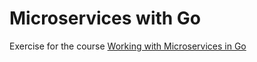 # Microservices with Go

Exercise for the course  [Working with Microservices in Go](https://www.udemy.com/course/working-with-microservices-in-go/?utm_source=adwords&utm_medium=udemyads&utm_campaign=WebDevelopment_v.PROF_la.EN_cc.ROWMTA-A_ti.8322&utm_content=deal4584&utm_term=_._ag_77741649963_._ad_533999949985_._kw__._de_c_._dm__._pl__._ti_dsa-774930035449_._li_1001470_._pd__._&matchtype=&gad_source=1&gclid=Cj0KCQjwhfipBhCqARIsAH9msbm4S7na4HKps9iX4iVuoLWZkuZB-ATEUy0AsqZWVRPJX_gZjsv0gMsaAvaVEALw_wcB)
